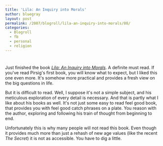 ```yaml
---
title: 'Lila: An Inquiry into Morals'
author: bluegray
layout: post
permalink: /2007/blogroll/lila-an-inquiry-into-morals/88/
categories:
  - Blogroll
  - fb
  - personal
  - religion
---
```

# 

Just finished the book *[Lila: An Inquiry into Morals][1]*. A definite must read. If you've read Pirsig's first book, you will know what to expect, but I liked this one even more. It's somehow more practical and provides a fresh view on the big questions in life.

 [1]: http://en.wikipedia.org/wiki/Lila:_An_Inquiry_into_Morals "Lila: An Inquiry into Morals"

But it is difficult to read. Well, I suppose it's not a simple subject, and his meticulous exploration of every detail is necessary. And that is partly what I like about his books as well. It's not just some easy to read feel good book, that provides you with feel good catch phrases on a plate. You reason with the author, exploring and following his train of thought from beginning to end. 

Unfortunately this is why many people will not read this book. Even though it provides much more than just a rehash of new age values (like the recent *The Secret*) it is not as accessible. You have to dig a little.